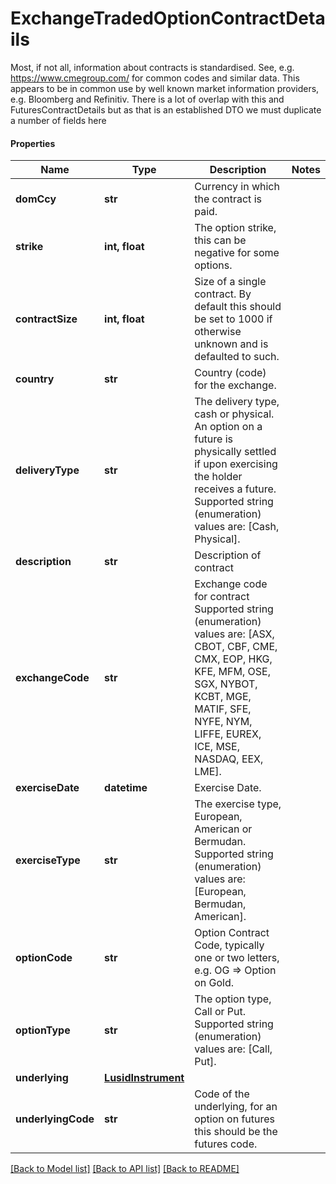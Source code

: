 # ExchangeTradedOptionContractDetails

Most, if not all, information about contracts is standardised. See, e.g. https://www.cmegroup.com/ for  common codes and similar data. This appears to be in common use by well known market information providers, e.g. Bloomberg and Refinitiv.  There is a lot of overlap with this and FuturesContractDetails but as that is an established DTO we must duplicate a number of fields here

#### Properties
Name | Type | Description | Notes
------------ | ------------- | ------------- | -------------
**domCcy** | **str** | Currency in which the contract is paid. | 
**strike** | **int, float** | The option strike, this can be negative for some options. | 
**contractSize** | **int, float** | Size of a single contract. By default this should be set to 1000 if otherwise unknown and is defaulted to such. | 
**country** | **str** | Country (code) for the exchange. | 
**deliveryType** | **str** | The delivery type, cash or physical. An option on a future is physically settled if upon exercising the  holder receives a future.  Supported string (enumeration) values are: [Cash, Physical]. | 
**description** | **str** | Description of contract | 
**exchangeCode** | **str** | Exchange code for contract  Supported string (enumeration) values are: [ASX, CBOT, CBF, CME, CMX, EOP, HKG, KFE, MFM, OSE, SGX, NYBOT, KCBT, MGE, MATIF, SFE, NYFE, NYM, LIFFE, EUREX, ICE, MSE, NASDAQ, EEX, LME]. | 
**exerciseDate** | **datetime** | Exercise Date. | 
**exerciseType** | **str** | The exercise type, European, American or Bermudan.  Supported string (enumeration) values are: [European, Bermudan, American]. | 
**optionCode** | **str** | Option Contract Code, typically one or two letters, e.g. OG &#x3D;&gt; Option on Gold. | 
**optionType** | **str** | The option type, Call or Put.  Supported string (enumeration) values are: [Call, Put]. | 
**underlying** | [**LusidInstrument**](LusidInstrument.md) |  | 
**underlyingCode** | **str** | Code of the underlying, for an option on futures this should be the futures code. | 

[[Back to Model list]](../README.md#documentation-for-models) [[Back to API list]](../README.md#documentation-for-api-endpoints) [[Back to README]](../README.md)

